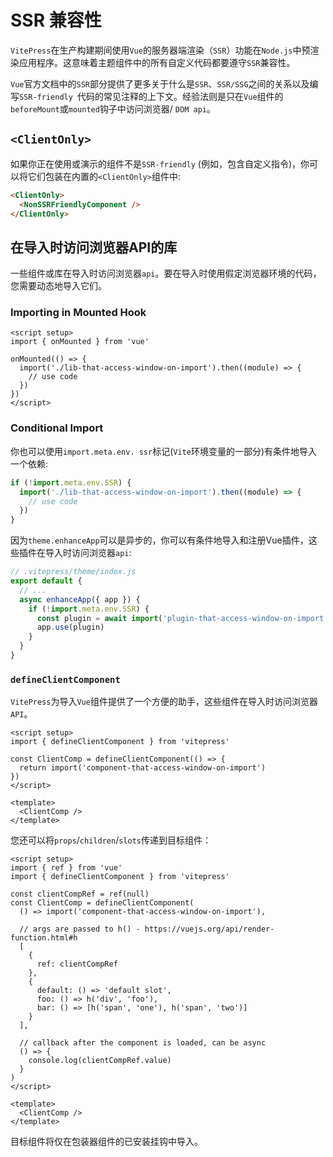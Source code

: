 # SSR 兼容性

`VitePress`在生产构建期间使用`Vue`的服务器端渲染（`SSR`）功能在`Node.js`中预渲染应用程序。这意味着主题组件中的所有自定义代码都要遵守`SSR`兼容性。

`Vue`官方文档中的`SSR`部分提供了更多关于什么是`SSR`、`SSR/SSG`之间的关系以及编写`SSR-friendly `代码的常见注释的上下文。经验法则是只在`Vue`组件的`beforeMount`或`mounted`钩子中访问浏览器/ `DOM api`。

## `<ClientOnly>`

如果你正在使用或演示的组件不是`SSR-friendly` (例如，包含自定义指令)，你可以将它们包装在内置的`<ClientOnly>`组件中:

```md
<ClientOnly>
  <NonSSRFriendlyComponent />
</ClientOnly>
```

## 在导入时访问浏览器API的库

一些组件或库在导入时访问浏览器`api`。要在导入时使用假定浏览器环境的代码，您需要动态地导入它们。

### Importing in Mounted Hook 

```vue
<script setup>
import { onMounted } from 'vue'

onMounted(() => {
  import('./lib-that-access-window-on-import').then((module) => {
    // use code
  })
})
</script>
```

### Conditional Import 

你也可以使用`import.meta.env. ssr`标记(`Vite`环境变量的一部分)有条件地导入一个依赖:

```js
if (!import.meta.env.SSR) {
  import('./lib-that-access-window-on-import').then((module) => {
    // use code
  })
}
```

因为`theme.enhanceApp`可以是异步的，你可以有条件地导入和注册Vue插件，这些插件在导入时访问浏览器`api`:

```js
// .vitepress/theme/index.js
export default {
  // ...
  async enhanceApp({ app }) {
    if (!import.meta.env.SSR) {
      const plugin = await import('plugin-that-access-window-on-import')
      app.use(plugin)
    }
  }
}
```

### `defineClientComponent`

`VitePress`为导入`Vue`组件提供了一个方便的助手，这些组件在导入时访问浏览器`API`。

```vue
<script setup>
import { defineClientComponent } from 'vitepress'

const ClientComp = defineClientComponent(() => {
  return import('component-that-access-window-on-import')
})
</script>

<template>
  <ClientComp />
</template>
```

您还可以将`props`/`children`/`slots`传递到目标组件：

```vue
<script setup>
import { ref } from 'vue'
import { defineClientComponent } from 'vitepress'

const clientCompRef = ref(null)
const ClientComp = defineClientComponent(
  () => import('component-that-access-window-on-import'),

  // args are passed to h() - https://vuejs.org/api/render-function.html#h
  [
    {
      ref: clientCompRef
    },
    {
      default: () => 'default slot',
      foo: () => h('div', 'foo'),
      bar: () => [h('span', 'one'), h('span', 'two')]
    }
  ],

  // callback after the component is loaded, can be async
  () => {
    console.log(clientCompRef.value)
  }
)
</script>

<template>
  <ClientComp />
</template>
```

目标组件将仅在包装器组件的已安装挂钩中导入。